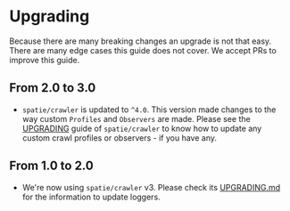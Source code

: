 # Upgrading

Because there are many breaking changes an upgrade is not that easy. 
There are many edge cases this guide does not cover. 
We accept PRs to improve this guide.

## From 2.0 to 3.0

- `spatie/crawler` is updated to `^4.0`. This version made changes to the way custom `Profiles` and `Observers` are made. Please see the [UPGRADING](https://github.com/spatie/crawler/blob/master/UPGRADING.md) guide of `spatie/crawler` to know how to update any custom crawl profiles or observers - if you have any.


## From 1.0 to 2.0

- We're now using `spatie/crawler` v3. Please check its [UPGRADING.md](https://github.com/spatie/crawler/blob/master/UPGRADING.md#from-v2-to-v3)
for the information to update loggers.
